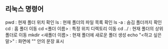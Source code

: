## 리눅스 명령어
pwd : 현재 폴더 위치 확인
ls : 현재 폴더의 파일 목록 확인
ls -a : 숨김 폴더까지 확인
cd : 홈 폴더 이동
cd <폴더 이름> : 특정 위치 디렉토리 이동
cd ../ : 현재 폴더의 상위 폴더로 이동
mkdir <새폴더 이름> : 현재 폴더에 새로운 폴더 생성
echo "<하고 싶은 말>" : 화면에 "" 안의 문장 표시
